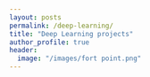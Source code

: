 ```yaml
---
layout: posts
permalink: /deep-learning/
title: "Deep Learning projects"
author_profile: true
header:
  image: "/images/fort point.png"
---
```



